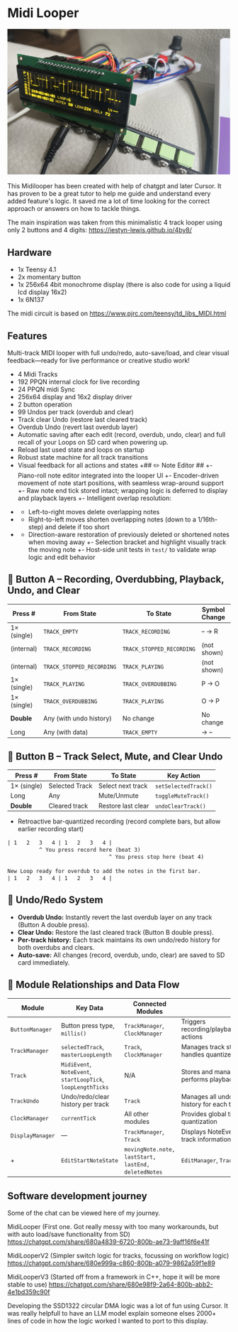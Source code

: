 # Midi Looper #


![midilooper.jpg](Images/midilooper.jpg)


This Midilooper has been created with help of chatgpt and later Cursor. It has proven to be a great tutor to help me guide and understand every added feature's logic. It saved me a lot of time looking for the correct approach or answers on how to tackle things.

The main inspiration was taken from this minimalistic 4 track looper using only 2 buttons and 4 digits:
https://iestyn-lewis.github.io/4by8/

## Hardware ##
- 1x Teensy 4.1
- 2x momentary button
- 1x 256x64 4bit monochrome display (there is also code for using a liquid lcd display 16x2)
- 1x 6N137

The midi circuit is based on https://www.pjrc.com/teensy/td_libs_MIDI.html

## Features ##
Multi-track MIDI looper with full undo/redo, auto-save/load, and clear visual feedback—ready for live performance or creative studio work!

- 4 Midi Tracks
- 192 PPQN internal clock for live recording
- 24 PPQN midi Sync
- 256x64 display and 16x2 display driver
- 2 button operation   
- 99 Undos per track (overdub and clear)
- Track clear Undo (restore last cleared track)
- Overdub Undo (revert last overdub layer)
- Automatic saving after each edit (record, overdub, undo, clear) and full recall of your Loops on SD card when powering up.
- Reload last used state and loops on startup
- Robust state machine for all track transitions
- Visual feedback for all actions and states
+## ✏️ Note Editor ##
+- Piano-roll note editor integrated into the looper UI
+- Encoder-driven movement of note start positions, with seamless wrap-around support
+- Raw note end tick stored intact; wrapping logic is deferred to display and playback layers
+- Intelligent overlap resolution:
+  - Left-to-right moves delete overlapping notes
+  - Right-to-left moves shorten overlapping notes (down to a 1/16th-step) and delete if too short
+  - Direction-aware restoration of previously deleted or shortened notes when moving away
+- Selection bracket and highlight visually track the moving note
+- Host-side unit tests in `test/` to validate wrap logic and edit behavior

## 🔴 Button A – Recording, Overdubbing, Playback, Undo, and Clear ##

| Press #     | From State               | To State                 | Symbol Change | Key Action           |
| ----------- | ------------------------ | ------------------------ | ------------- | -------------------- |
| 1× (single) | `TRACK_EMPTY`            | `TRACK_RECORDING`        | – → R         | `startRecording()`   |
| (internal)  | `TRACK_RECORDING`        | `TRACK_STOPPED_RECORDING`| (not shown)   | `stopRecording()`    |
| (internal)  | `TRACK_STOPPED_RECORDING`| `TRACK_PLAYING`          | (not shown)   | `startPlaying()`     |
| 1× (single) | `TRACK_PLAYING`          | `TRACK_OVERDUBBING`      | P → O         | `startOverdubbing()` |
| 1× (single) | `TRACK_OVERDUBBING`      | `TRACK_PLAYING`          | O → P         | `stopOverdubbing()`  |
| **Double**  | Any (with undo history)  | No change                | No change     | `undoOverdub()`      |
| Long        | Any (with data)          | `TRACK_EMPTY`            | → –           | `clearTrack()`       |


## 🔵 Button B – Track Select, Mute, and Clear Undo ##

|  Press #    | From State         | To State           | Key Action                 |
| ----------- | ------------------ | ------------------ | -------------------------- |
| 1× (single) | Selected Track     | Select next track  | `setSelectedTrack()`       |
| Long        | Any                | Mute/Unmute        | `toggleMuteTrack()`        |
| **Double**  | Cleared track      | Restore last clear | `undoClearTrack()`         |


- Retroactive bar-quantized recording (record complete bars, but allow earlier recording start)
```
| 1   2   3   4 | 1   2   3   4 |  
          ^ You press record here (beat 3)
                		    	^ You press stop here (beat 4)  

New Loop ready for overdub to add the notes in the first bar.
| 1   2   3   4 | 1   2   3   4 |   
```


## 🔄 Undo/Redo System ##
- **Overdub Undo:** Instantly revert the last overdub layer on any track (Button A double press).
- **Clear Undo:** Restore the last cleared track (Button B double press).
- **Per-track history:** Each track maintains its own undo/redo history for both overdubs and clears.
- **Auto-save:** All changes (record, overdub, undo, clear) are saved to SD card immediately.

## 🔧 Module Relationships and Data Flow ##

| Module         | Key Data                            | Connected Modules             | Purpose                                                                 |
|----------------|--------------------------------------|-------------------------------|-------------------------------------------------------------------------|
| `ButtonManager`| Button press type, `millis()`       | `TrackManager`, `ClockManager`| Triggers recording/playback/overdub/mute/clear/undo actions             |
| `TrackManager` | `selectedTrack`, `masterLoopLength` | `Track`, `ClockManager`       | Manages track states and coordination, handles quantized events         |
| `Track`        | `MidiEvent`, `NoteEvent`, `startLoopTick`, `loopLengthTicks` | N/A                        | Stores and manages MIDI/Note data, performs playback and recording      |
| `TrackUndo`    | Undo/redo/clear history per track    | `Track`                       | Manages all undo/redo/clear operations and history for each track       |
| `ClockManager` | `currentTick`                       | All other modules             | Provides global timing for sync and quantization                        |
| `DisplayManager`| —                                   | `TrackManager`, `Track`       | Displays NoteEvents, loop status, and other track information           |
+| `EditStartNoteState`| `movingNote.note, lastStart, lastEnd, deletedNotes`| `EditManager`, `Track` | Manages encoder-driven note start edits, wrap-around logic, overlap deletion/shortening/restoration |



## Software development journey ##
Some of the chat can be viewed here of my journey. 
 
MidiLooper (First one. Got really messy with too many workarounds, but with auto load/save functionality from SD)
https://chatgpt.com/share/680a4839-6720-800b-ae73-9aff16f6e41f

MidiLooperV2 (Simpler switch logic for tracks, focussing on workflow logic)
https://chatgpt.com/share/680e999a-c860-800b-a079-9862a59f1e89

MidiLooperV3 (Started off from a framework in C++, hope it will be more stable to use)
https://chatgpt.com/share/680e98f9-2a64-800b-abb2-4e1bd359c90f

Developing the SSD1322 circular DMA logic was a lot of fun using Cursor. It was really helpfull to have an LLM model explain someone elses 2000+ lines of code in how the logic worked I wanted to port to this display. 